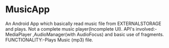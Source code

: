 # MusicApp
An Android App which basically  read music file from EXTERNALSTORAGE and plays.
Not a complete music player(Incomplete UI).
API's involved:- MediaPlayer ,AudioManager(with AudioFocus) and basic use of fragments.
FUNCTIONALITY:-Plays Music (mp3) file.

